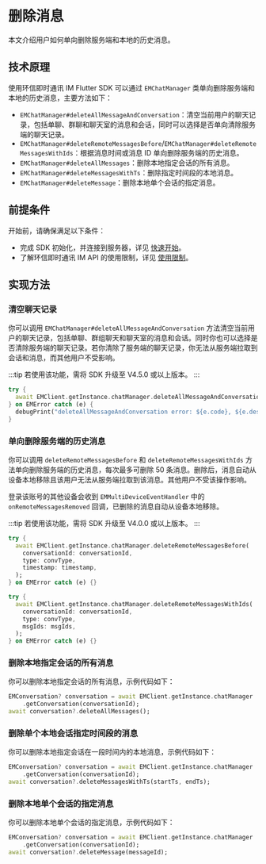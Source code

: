 # 删除消息

<Toc />

本文介绍用户如何单向删除服务端和本地的历史消息。

## 技术原理

使用环信即时通讯 IM Flutter SDK 可以通过 `EMChatManager` 类单向删除服务端和本地的历史消息，主要方法如下：

- `EMChatManager#deleteAllMessageAndConversation`：清空当前用户的聊天记录，包括单聊、群聊和聊天室的消息和会话，同时可以选择是否单向清除服务端的聊天记录。
- `EMChatManager#deleteRemoteMessagesBefore`/`EMChatManager#deleteRemoteMessagesWithIds`：根据消息时间或消息 ID 单向删除服务端的历史消息。
- `EMChatManager#deleteAllMessages`：删除本地指定会话的所有消息。
- `EMChatManager#deleteMessagesWithTs`：删除指定时间段的本地消息。
- `EMChatManager#deleteMessage`：删除本地单个会话的指定消息。

## 前提条件

开始前，请确保满足以下条件：

- 完成 SDK 初始化，并连接到服务器，详见 [快速开始](quickstart.html)。
- 了解环信即时通讯 IM API 的使用限制，详见 [使用限制](/product/limitation.html)。

## 实现方法

### 清空聊天记录

你可以调用 `EMChatManager#deleteAllMessageAndConversation` 方法清空当前用户的聊天记录，包括单聊、群组聊天和聊天室的消息和会话。同时你也可以选择是否清除服务端的聊天记录。若你清除了服务端的聊天记录，你无法从服务端拉取到会话和消息，而其他用户不受影响。

:::tip
若使用该功能，需将 SDK 升级至 V4.5.0 或以上版本。
:::

```dart
try {
  await EMClient.getInstance.chatManager.deleteAllMessageAndConversation(clearServerData: true);
} on EMError catch (e) {
  debugPrint("deleteAllMessageAndConversation error: ${e.code}, ${e.description}");
}
```

### 单向删除服务端的历史消息

你可以调用 `deleteRemoteMessagesBefore` 和 `deleteRemoteMessagesWithIds` 方法单向删除服务端的历史消息，每次最多可删除 50 条消息。删除后，消息自动从设备本地移除且该用户无法从服务端拉取到该消息。其他用户不受该操作影响。

登录该账号的其他设备会收到 `EMMultiDeviceEventHandler` 中的 `onRemoteMessagesRemoved` 回调，已删除的消息自动从设备本地移除。

:::tip
若使用该功能，需将 SDK 升级至 V4.0.0 或以上版本。
:::

```dart
try {
  await EMClient.getInstance.chatManager.deleteRemoteMessagesBefore(
    conversationId: conversationId,
    type: convType,
    timestamp: timestamp,
  );
} on EMError catch (e) {}

try {
  await EMClient.getInstance.chatManager.deleteRemoteMessagesWithIds(
    conversationId: conversationId,
    type: convType,
    msgIds: msgIds,
  );
} on EMError catch (e) {}
```

### 删除本地指定会话的所有消息

你可以删除本地指定会话的所有消息，示例代码如下：

```dart
EMConversation? conversation = await EMClient.getInstance.chatManager
    .getConversation(conversationId);
await conversation?.deleteAllMessages();
```

### 删除单个本地会话指定时间段的消息

你可以删除本地指定会话在一段时间内的本地消息，示例代码如下：

```dart
EMConversation? conversation = await EMClient.getInstance.chatManager
    .getConversation(conversationId);
await conversation?.deleteMessagesWithTs(startTs, endTs);
```

### 删除本地单个会话的指定消息

你可以删除本地单个会话的指定消息，示例代码如下：

```dart
EMConversation? conversation = await EMClient.getInstance.chatManager
    .getConversation(conversationId);
await conversation?.deleteMessage(messageId);
```